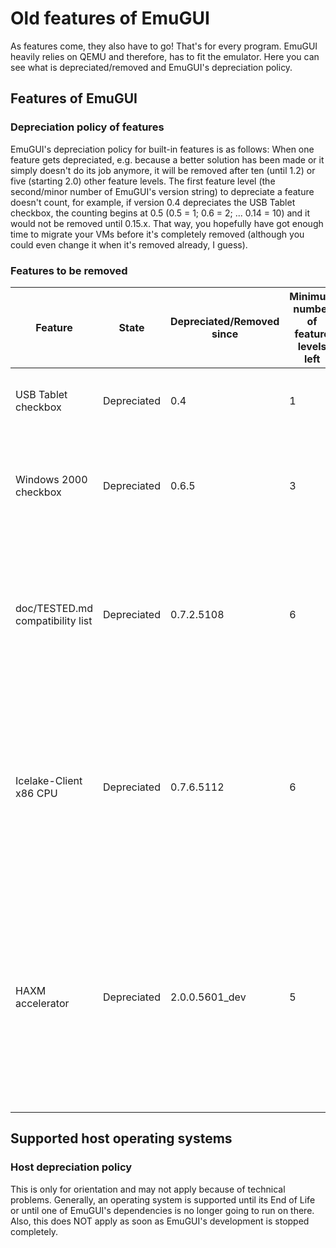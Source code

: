 # Old features of EmuGUI

As features come, they also have to go! That's for every program. EmuGUI heavily relies on QEMU and therefore, has to fit the emulator. Here you can see what is depreciated/removed and EmuGUI's depreciation policy.

## Features of EmuGUI

### Depreciation policy of features

EmuGUI's depreciation policy for built-in features is as follows: When one feature gets depreciated, e.g. because a better solution has been made or it simply doesn't do its job anymore, it will be removed after ten (until 1.2) or five (starting 2.0) other feature levels. The first feature level (the second/minor number of EmuGUI's version string) to depreciate a feature doesn't count, for example, if version 0.4 depreciates the USB Tablet checkbox, the counting begins at 0.5 (0.5 = 1; 0.6 = 2; ... 0.14 = 10) and it would not be removed until 0.15.x. That way, you hopefully have got enough time to migrate your VMs before it's completely removed (although you could even change it when it's removed already, I guess).

### Features to be removed

| Feature | State | Depreciated/Removed since | Minimum number of feature levels left | Reason for depreciation |
| ------- | ----- | ------------------------- | ------------------------------------- | ----------------------- |
| USB Tablet checkbox | Depreciated | 0.4 | 1 | A combobox with more possibilities has been created |
| Windows 2000 checkbox | Depreciated | 0.6.5 | 3 | Rather prevents you from installing the OS in question than helping you |
| doc/TESTED.md compatibility list | Depreciated | 0.7.2.5108 | 6 | It's not very productive to use two versions of the same file. Please visit the EmuGUI wiki on the stable repository on GitHub instead. |
| Icelake-Client x86 CPU | Depreciated | 0.7.6.5112 | 6 | This CPU has been removed from QEMU 7.1 already, although EmuGUI is going to keep it for compatibility reasons (for now). Please change the CPU as soon as possible. |
| HAXM accelerator | Depreciated | 2.0.0.5601_dev | 5 | After Intel discontinued the HAXM project, it also got removed from QEMU 8.2. For now, it will stay for compatibility, however, it's also for security reasons that you should switch to WHPX if possible. |

## Supported host operating systems

### Host depreciation policy

This is only for orientation and may not apply because of technical problems. Generally, an operating system is supported until its End of Life or until one of EmuGUI's dependencies is no longer going to run on there. Also, this does NOT apply as soon as EmuGUI's development is stopped completely.